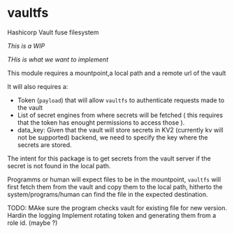 # vaultfs
Hashicorp Vault fuse filesystem

*This is a WIP*

*THis is what we want to implement*

This module requires a mountpoint,a local path and a remote url of the vault

It will also requires a:
* Token (`payload`) that will allow `vaultfs` to authenticate requests made to the vault 
* List of secret engines from where secrets will be fetched ( this requires that the token has enought permissions to access those ).
* data_key: Given that the vault will store secrets in KV2 (currently kv will not be supported) backend, we need to specify the key where the secrets are stored.

The intent for this package is to get secrets from the vault server if the secret is not found in the local path.

Programms or human will expect files to be in the mountpoint, `vaultfs` will first fetch them from the vault and copy them to the local path, hitherto the system/programs/human can find the file in the expected destination.

TODO:
MAke sure the program checks vault for existing file for new version.
Hardin the logging
Implement rotating token and generating them from a role id. (maybe ?)
